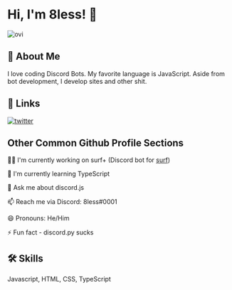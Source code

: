 
# Hi, I'm 8less! 👋

<img src="https://github-readme-stats.vercel.app/api/top-langs?username=eightless&show_icons=true&locale=en&layout=compact&theme=chartreuse-dark" alt="ovi" />

## 🚀 About Me
I love coding Discord Bots. My favorite language is JavaScript. Aside from bot development, I develop sites and other shit. 


## 🔗 Links
[![twitter](https://img.shields.io/badge/twitter-1DA1F2?style=for-the-badge&logo=twitter&logoColor=white)](https://twitter.com/@ign8less)


## Other Common Github Profile Sections
👩‍💻 I'm currently working on surf+ (Discord bot for [surf](https://discord.gg/surf))

🧠 I'm currently learning TypeScript

💬 Ask me about discord.js

📫 Reach me via Discord: 8less#0001

😄 Pronouns: He/Him

⚡️ Fun fact - discord.py sucks


## 🛠 Skills
Javascript, HTML, CSS, TypeScript

